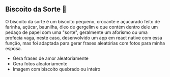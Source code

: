 ## Biscoito da Sorte :cookie:



O biscoito da sorte é um biscoito pequeno, crocante e açucarado feito de farinha, açúcar, baunilha, óleo de gergelim e que contém dentro dele um pedaço de papel com uma "sorte", geralmente um aforismo ou uma profecia vaga, neste caso, desenvolvido um app em react native com essa função, mas foi adaptada para gerar frases aleatórias com fotos para minha esposa.



* Gera frases de amor aleatoriamente
* Gera fotos aleatoriamente
* Imagem com biscoito quebrado ou inteiro



